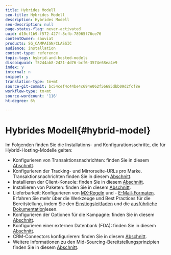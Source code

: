 ```yaml
---
title: Hybrides Modell
seo-title: Hybrides Modell
description: Hybrides Modell
seo-description: null
page-status-flag: never-activated
uuid: d10cf1b9-f572-427f-8cfb-78965f76ce76
contentOwner: sauviat
products: SG_CAMPAIGN/CLASSIC
audience: installation
content-type: reference
topic-tags: hybrid-and-hosted-models
discoiquuid: f5244ab8-2421-4d76-bcf6-3574e68ea4e9
index: y
internal: n
snippet: y
translation-type: tm+mt
source-git-commit: bc54cef4c44be4c694e062f56685dbb09d2fcf8e
workflow-type: tm+mt
source-wordcount: '116'
ht-degree: 6%

---
```



# Hybrides Modell{#hybrid-model}

Im Folgenden finden Sie die Installations- und Konfigurationsschritte, die für Hybrid-Hosting-Modelle gelten:

* Konfigurieren von Transaktionsnachrichten: finden Sie in diesem [Abschnitt](../../message-center/using/transactional-messaging-architecture.md).
* Konfigurieren der Tracking- und Mirrorseite-URLs pro Marke. Transaktionsnachrichten finden Sie in diesem [Abschnitt](../../message-center/using/configuring-multibranding.md).
* Installieren der Client-Konsole: finden Sie in diesem [Abschnitt](../../installation/using/installing-the-client-console.md).
* Installieren von Paketen: finden Sie in diesem [Abschnitt](../../installation/using/installing-campaign-standard-packages.md).
* Lieferbarkeit: Konfigurieren von [MX-Regeln](../../installation/using/email-deliverability.md#mx-configuration) und - [E-Mail-Formaten](../../installation/using/email-deliverability.md#managing-email-formats). Erfahren Sie mehr über die Werkzeuge und Best Practices für die Bereitstellung, indem Sie den [Einstiegsleitfaden](../../delivery/using/deliverability-key-points.md) und die [ausführliche Dokumentation](../../delivery/using/about-deliverability.md)lesen.
* Konfigurieren der Optionen für die Kampagne: finden Sie in diesem [Abschnitt](../../installation/using/configuring-campaign-options.md).
* Konfigurieren einer externen Datenbank (FDA): finden Sie in diesem [Abschnitt](../../platform/using/about-fda.md).
* CRM-Connectors konfigurieren: finden Sie in diesem [Abschnitt](../../platform/using/crm-connectors.md).
* Weitere Informationen zu den Mid-Sourcing-Bereitstellungsprinzipien finden Sie in diesem [Abschnitt](../../installation/using/mid-sourcing-deployment.md).

